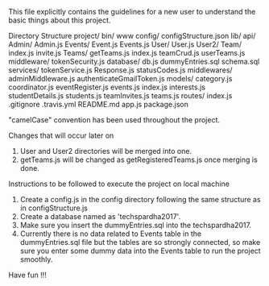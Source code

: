 This file explicitly contains the guidelines for a new user to understand the basic things about this project.

Directory Structure
project/
	bin/
		www
	config/
		configStructure.json
	lib/
		api/
			Admin/
				Admin.js
			Events/
				Event.js
				Events.js
			User/
				User.js
			User2/
				Team/
					index.js
					invite.js
				Teams/
					getTeams.js
					index.js
					teamCrud.js
					userTeams.js
			middleware/
				tokenSecurity.js
		database/
			db.js
			dummyEntries.sql
			schema.sql
		services/
			tokenService.js
		Response.js
		statusCodes.js
	middlewares/
		adminMiddleware.js
		authenticateGmailToken.js
	models/
		category.js
		coordinator.js
		eventRegister.js
		events.js
		index.js
		interests.js
		studentDetails.js
		students.js
		teamInvites.js
		teams.js
	routes/
		index.js
	.gitignore
	.travis.yml
	README.md
	app.js
	package.json

"camelCase" convention has been used throughout the project.

Changes that will occur later on
1) User and User2 directories will be merged into one.
2) getTeams.js will be changed as getRegisteredTeams.js once merging is done.

Instructions to be followed to execute the project on local machine
1) Create a config.js in the config directory following the same structure as in configStructure.js
2) Create a database named as 'techspardha2017'.
3) Make sure you insert the dummyEntries.sql into the techspardha2017.
4) Currently there is no data related to Events table in the dummyEntries.sql file but the tables are so strongly connected, so make sure you enter some dummy data into the Events table to run the project smoothly.

Have fun !!!